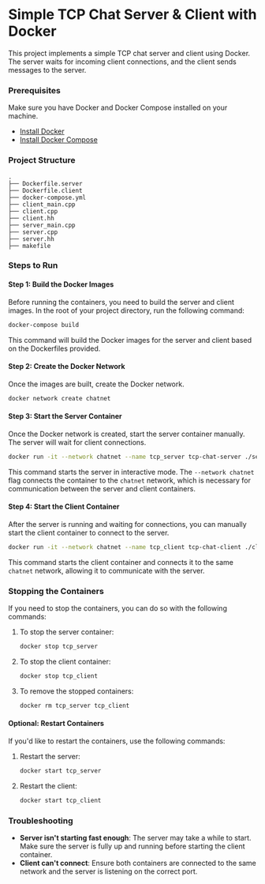# Simple TCP Chat Server & Client with Docker

This project implements a simple TCP chat server and client using Docker. The server waits for incoming client connections, and the client sends messages to the server.

### Prerequisites
Make sure you have Docker and Docker Compose installed on your machine.

- [Install Docker](https://docs.docker.com/get-docker/)
- [Install Docker Compose](https://docs.docker.com/compose/install/)

### Project Structure
```
.
├── Dockerfile.server
├── Dockerfile.client
├── docker-compose.yml
├── client_main.cpp
├── client.cpp
├── client.hh
├── server_main.cpp
├── server.cpp
├── server.hh
├── makefile
```

### Steps to Run

#### Step 1: Build the Docker Images

Before running the containers, you need to build the server and client images. In the root of your project directory, run the following command:

```bash
docker-compose build
```

This command will build the Docker images for the server and client based on the Dockerfiles provided.

#### Step 2: Create the Docker Network

Once the images are built, create the Docker network.

```bash
docker network create chatnet
```

#### Step 3: Start the Server Container

Once the Docker network is created, start the server container manually. The server will wait for client connections.

```bash
docker run -it --network chatnet --name tcp_server tcp-chat-server ./server
```

This command starts the server in interactive mode. The `--network chatnet` flag connects the container to the `chatnet` network, which is necessary for communication between the server and client containers.

#### Step 4: Start the Client Container

After the server is running and waiting for connections, you can manually start the client container to connect to the server.

```bash
docker run -it --network chatnet --name tcp_client tcp-chat-client ./client
```

This command starts the client container and connects it to the same `chatnet` network, allowing it to communicate with the server.

### Stopping the Containers

If you need to stop the containers, you can do so with the following commands:

1. To stop the server container:
   ```bash
   docker stop tcp_server
   ```

2. To stop the client container:
   ```bash
   docker stop tcp_client
   ```

3. To remove the stopped containers:
   ```bash
   docker rm tcp_server tcp_client
   ```

#### Optional: Restart Containers

If you'd like to restart the containers, use the following commands:

1. Restart the server:
   ```bash
   docker start tcp_server
   ```

2. Restart the client:
   ```bash
   docker start tcp_client
   ```

### Troubleshooting

- **Server isn't starting fast enough**: The server may take a while to start. Make sure the server is fully up and running before starting the client container.
- **Client can't connect**: Ensure both containers are connected to the same network and the server is listening on the correct port.
